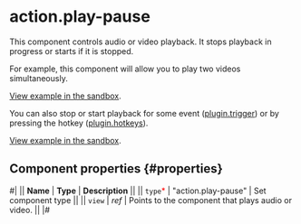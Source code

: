 # action.play-pause

This component controls audio or video playback. It stops playback in progress or starts if it is stopped.

For example, this component will allow you to play two videos simultaneously.

[View example in the sandbox](https://clck.ru/asRof).

You can also stop or start playback for some event ([plugin.trigger](plugin.trigger.md)) or by pressing the hotkey ([plugin.hotkeys](plugin.hotkeys.md)).

[View example in the sandbox](https://clck.ru/asRpD).

## Component properties {#properties}

#|
|| **Name** | **Type** | **Description** ||
|| `type`<span style="color: red">\*</span> | "action.play-pause" | Set component type ||
|| `view` | _ref_ | Points to the component that plays audio or video. ||
|#
